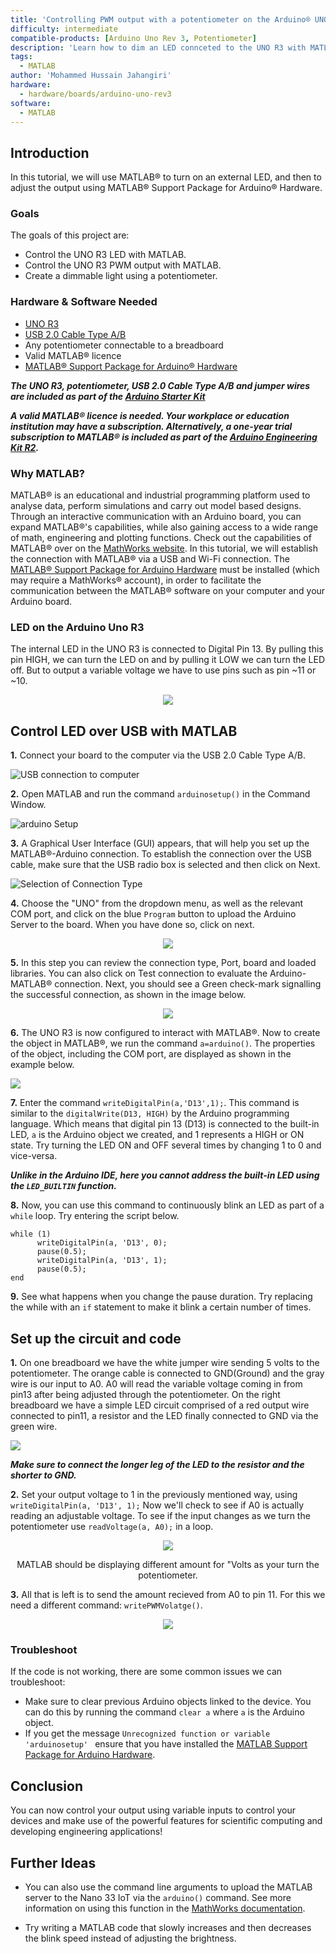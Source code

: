 ```yaml
---
title: 'Controlling PWM output with a potentiometer on the Arduino® UNO R3 via MATLAB®'
difficulty: intermediate
compatible-products: [Arduino Uno Rev 3, Potentiometer]
description: 'Learn how to dim an LED connceted to the UNO R3 with MATLAB®.'
tags:
  - MATLAB
author: 'Mohammed Hussain Jahangiri'
hardware:
  - hardware/boards/arduino-uno-rev3
software:
  - MATLAB
---
```


## Introduction

In this tutorial, we will use MATLAB® to turn on an external LED, and then to adjust the output using MATLAB® Support Package for Arduino® Hardware.


### Goals

The goals of this project are:

- Control the UNO R3 LED with MATLAB.
- Control the UNO R3 PWM output with MATLAB.
- Create a dimmable light using a potentiometer.

### Hardware & Software Needed

- [UNO R3](https://store.arduino.cc/products/arduino-uno-rev3)
- [USB 2.0 Cable Type A/B](https://store.arduino.cc/products/usb-2-0-cable-type-a-b)
- Any potentiometer connectable to a breadboard
- Valid MATLAB® licence
- [MATLAB® Support Package for Arduino® Hardware](https://www.mathworks.com/matlabcentral/fileexchange/47522-matlab-support-package-for-arduino-hardware)


***The UNO R3, potentiometer, USB 2.0 Cable Type A/B and jumper wires are included as part of the [Arduino Starter Kit](https://store.arduino.cc/collections/kits/products/arduino-starter-kit-multi-language)***

***A valid MATLAB® licence is needed. Your workplace or education institution may have a subscription. Alternatively, a one-year trial subscription to MATLAB® is included as part of the [Arduino Engineering Kit R2](https://store.arduino.cc/products/arduino-engineering-kit-rev2).***


### Why MATLAB?
MATLAB® is an educational and industrial programming platform used to analyse data, perform simulations and carry out model based designs. Through an interactive communication with an Arduino board, you can expand MATLAB®'s capabilities, while also gaining access to a wide range of math, engineering and plotting functions. Check out the capabilities of MATLAB® over on the [MathWorks website](https://www.mathworks.com/solutions.html#capabilities). In this tutorial, we will establish the connection with MATLAB® via a USB and Wi-Fi connection. The [MATLAB® Support Package for Arduino Hardware](https://www.mathworks.com/matlabcentral/fileexchange/47522-matlab-support-package-for-arduino-hardware) must be installed (which may require a MathWorks® account), in order to facilitate the communication between the MATLAB® software on your computer and your Arduino board. 
 

### LED on the Arduino Uno R3
The internal LED in the UNO R3 is connected to Digital Pin 13. By pulling this pin HIGH, we can turn the LED on and by pulling it LOW we can turn the LED off. But to output a variable voltage we have to use pins such as pin ~11 or ~10.

<p align="center">
<img src="http://electronicswithyou.com/wp-content/uploads/2019/05/Arduino-Uno-LED.jpg"/>
</p>


## Control LED over USB with MATLAB
**1.** Connect your board to the computer via the USB 2.0 Cable Type A/B.

![USB connection to computer](assets/Arduino-Connect.png)

**2.** Open MATLAB and run the command `arduinosetup()` in the Command Window.

![arduino Setup](assets/arduinosetup.png)

**3.** A Graphical User Interface (GUI) appears, that will help you set up the MATLAB®-Arduino connection. To establish the connection over the USB cable, make sure that the USB radio box is selected and then click on Next.

![Selection of Connection Type](assets/connectiontype.png)


**4.** Choose the "UNO" from the dropdown menu, as well as the relevant COM port, and click on the blue `Program` button to upload the Arduino Server to the board. When you have done so, click on next.

<p align="center">
<img src="https://i.imgur.com/AUhpmWO.png"/>
</p>


**5.** In this step you can review the connection type, Port, board and loaded libraries. You can also click on Test connection to evaluate the Arduino-MATLAB® connection. Next, you should see a Green check-mark signalling the successful connection, as shown in the image below.


<p align="center">
<img src="https://i.imgur.com/QEXZ27s.png"/>
</p>

**6.** The UNO R3 is now configured to interact with MATLAB®. Now to create the object in MATLAB®, we run the command `a=arduino()`. The properties of the object, including the COM port, are displayed as shown in the example below.

![](assets/arduinoproperties.png)

**7.** Enter the command `writeDigitalPin(a,'D13',1);`. This command is similar to the `digitalWrite(D13, HIGH)` by the Arduino programming language. Which means that digital pin 13 (D13) is connected to the built-in LED, `a` is the Arduino object we created, and 1 represents a HIGH or ON state. Try turning the LED ON and OFF several times by changing 1 to 0 and vice-versa.


***Unlike in the Arduino IDE, here you cannot address the built-in LED using the `LED_BUILTIN` function.***


**8.** Now, you can use this command to continuously blink an LED as part of a `while` loop. Try entering the script below.

```arduino
while (1)
      writeDigitalPin(a, 'D13', 0);
      pause(0.5);
      writeDigitalPin(a, 'D13', 1);
      pause(0.5);
end
```


**9.** See what happens when you change the pause duration. Try replacing the while with an `if` statement to make it blink a certain number of times.

## Set up the circuit and code

**1.** On one breadboard we have the white jumper wire sending 5 volts to the potentiometer. The orange cable is connected to GND(Ground) and the gray wire is our input to A0. A0 will read the variable voltage coming in from pin13 after being adjusted through the potentiometer.
On the right breadboard we have a simple LED circuit comprised of a red output wire connected to pin11, a resistor and the LED finally connected to GND via the green wire.

![](assets/curcuit.jpg)

***Make sure to connect the longer leg of the LED to the resistor and the shorter to GND.***


**2.** Set your output voltage to 1 in the previously mentioned way, using `writeDigitalPin(a, 'D13', 1);` Now we'll check to see if A0 is actually reading an adjustable voltage. To see if the input changes as we turn the potentiometer use `readVoltage(a, A0);` in a loop.

<p align="center">
<img src="https://i.imgur.com/jRj6dh1.png"/>
</p>

<p align="center">
MATLAB should be displaying different amount for "Volts as your turn the potentiometer.
</p>

**3.** All that is left is to send the amount recieved from A0 to pin 11. For this we need a different command: `writePWMVolatge()`.
<p align="center">
<img src="https://gcdnb.pbrd.co/images/PUSyiiyMTi0T.png?o=1"/>
</p>


### Troubleshoot

If the code is not working, there are some common issues we can troubleshoot:

- Make sure to clear previous Arduino objects linked to the device. You can do this by running the command `clear a` where `a` is the Arduino object.
- If you get the message `Unrecognized function or variable 'arduinosetup' ` ensure that you have installed the [MATLAB Support Package for Arduino Hardware](https://www.mathworks.com/matlabcentral/fileexchange/47522-matlab-support-package-for-arduino-hardware).


## Conclusion

You can now control your output using variable inputs to control your devices and make use of the powerful features for scientific computing and developing engineering applications!

## Further Ideas

- You can also use the command line arguments to upload the MATLAB server to the Nano 33 IoT via the `arduino()` command. See more information on using this function in the [MathWorks documentation](https://www.mathworks.com/help/supportpkg/arduinoio/ref/arduino.html).

- Try writing a MATLAB code that slowly increases and then decreases the blink speed instead of adjusting the brightness.
